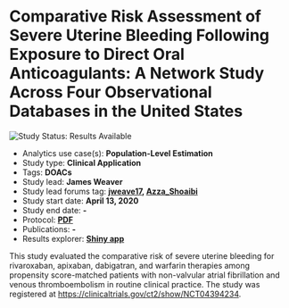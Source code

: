 Comparative Risk Assessment of Severe Uterine Bleeding Following Exposure to Direct Oral Anticoagulants: A Network Study Across Four Observational Databases in the United States
=============

<img src="https://img.shields.io/badge/Study%20Status-Results%20Available-yellow.svg" alt="Study Status: Results Available"> 

- Analytics use case(s): **Population-Level Estimation**
- Study type: **Clinical Application**
- Tags: **DOACs**
- Study lead: **James Weaver**
- Study lead forums tag: **[jweave17](https://forums.ohdsi.org/u/jweave17), [Azza_Shoaibi](https://forums.ohdsi.org/u/azza_shoaibi)**
- Study start date: **April 13, 2020**
- Study end date: **-**
- Protocol: **[PDF](https://github.com/ohdsi-studies/DoacsWarfarinSub/tree/master/Protocol)**
- Publications: **-**
- Results explorer: **[Shiny app](https://data.ohdsi.org/DoacsWarfarinSub/)**

This study evaluated the comparative risk of severe uterine bleeding for rivaroxaban, apixaban, dabigatran, and warfarin therapies among propensity score-matched patients with non-valvular atrial fibrillation and venous thromboembolism in routine clinical practice. The study was registered at https://clinicaltrials.gov/ct2/show/NCT04394234.